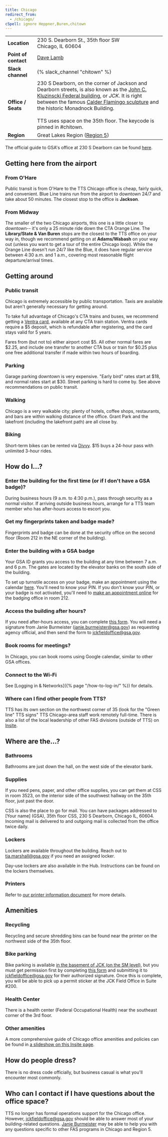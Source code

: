 ```yaml
---
title: Chicago
redirect_from:
  - /chicago/
cSpell: ignore Heppner,Buren,chitown
---
```


<div class="table-wrapper">
  <table class="table-office-metadata">
    <tbody>
      <tr>
        <td class="col-key"><strong>Location</strong></td>
        <td class="col-value">
        230 S. Dearborn St., 35th floor SW<br />
        Chicago, IL 60604
        </td>
      </tr>
      <tr>
        <td class="col-key"><strong>Point of contact</strong></td>
        <td class="col-value">
        <a href="mailto:jckfieldoffice@gsa.gov">Dave Lamb</a>
        </td>
      </tr>
      <tr>
        <td class="col-key">
          <strong>Slack channel</strong>
        </td>
        <td class="col-value">
          {% slack_channel "chitown" %}
        </td>
      </tr>
      <tr>
        <td class="col-key">
          <strong>Office / Seats</strong>
        </td>
        <td class="col-value">
           230 S Dearborn, on the corner of Jackson and Dearborn streets, is also known as the <a href="https://www.gsa.gov/about-us/gsa-regions/region-5-great-lakes/buildings-and-facilities/illinois/chicago-kluczynski-fb-loop-uspo">John C. Kluzinscki Federal building</a>, or <em>JCK</em>. It is right between the famous <a href="https://en.wikipedia.org/wiki/Flamingo_(sculpture)">Calder Flamingo sculpture</a> and the historic Monadnock Building.<br /><br />
       TTS uses space on the 35th floor. The keycode is pinned in #chitown.
        </td>
      </tr>
      <tr>
        <td class="col-key"><strong>Region</strong></td>
        <td class="col-value">Great Lakes Region (<a href="https://www.gsa.gov/about-us/gsa-regions">Region 5</a>)</td>
      </tr>
    </tbody>
  </table>
</div>

The official guide to GSA's office at 230 S Dearborn can be found [here](https://insite.gsa.gov/employee-resources/return-to-office-information/chicago-il-rto-instructions).

## Getting here from the airport

### From O'Hare

Public transit is from O'Hare to the TTS Chicago office is cheap, fairly quick,
and convenient. Blue Line trains run from the airport to downtown 24/7 and take
about 50 minutes. The closest stop to the office is **Jackson**.

### From Midway

The smaller of the two Chicago airports, this one is a little closer to
downtown-- it's only a 25 minute ride down the CTA Orange Line. The
**Library/State & Van Buren** stops are the closest to the TTS office on your
way in, though we recommend getting on at **Adams/Wabash** on your way out
(unless you want to get a tour of the entire Chicago loop). While the Orange
Line doesn't run 24/7 like the Blue, it does have regular service between 4:30
a.m. and 1 a.m., covering most reasonable flight departure/arrival
times.

## Getting around

### Public transit

Chicago is extremely accessible by public transportation. Taxis are available
but aren't generally necessary for getting around.

To take full advantage of Chicago's CTA trains and buses, we recommend getting a
[Ventra card](https://www.ventrachicago.com/), available at any CTA train
station. Ventra cards require a $5 deposit, which is refundable after
registering, and the card stays valid for 5 years.

Fares from (but not to) either airport cost $5. All other normal fares are
$2.25, and include one transfer to another CTA bus or train for $0.25 plus one
free additional transfer if made within two hours of boarding.

### Parking

Garage parking downtown is very expensive. "Early bird" rates start at $18, and
normal rates start at $30. Street parking is hard to come by. See above
recommendations on public transit.

### Walking

Chicago is a very walkable city; plenty of hotels, coffee shops, restaurants,
and bars are within walking distance of the office. Grant Park and the lakefront
(including the lakefront path) are all close by.

### Biking

Short-term bikes can be rented via [Divvy](https://www.divvybikes.com/). $15
buys a 24-hour pass with unlimited 3-hour rides.

## How do I...?

### Enter the building for the first time (or if I don't have a GSA badge)?

During business hours (9 a.m. to 4:30 p.m.), pass through security as a normal
visitor. If arriving outside business hours, arrange for a TTS team member who has after-hours access to escort you.

### Get my fingerprints taken and badge made?

Fingerprints and badge can be done at the security office on the second floor
(Room 212 in the NE corner of the building).

### Enter the building with a GSA badge

Your GSA ID grants you access to the building at any time between 7 a.m. and 6
p.m. The gates are located by the elevator banks on the south side of the
building.

To set up turnstile access on your badge, make an appointment using the calendar [here](https://calendar.google.com/calendar/u/0/selfsched?sstoken=UUYtMlFDQlRoTG10fGRlZmF1bHR8NWY2YTg2MTQzZWIwMmVhNjFiZGI3YTEwNmZmOWM1NjU). You'll need to know
your PIN. If you don't know your PIN, or your badge is not activated, you'll
need to [make an appointment online](https://portal.usaccess.gsa.gov/scheduler/select-agency?v=20803) for the badging office in room 212.

### Access the building after hours?

If you need after-hours access, you can complete [this form](https://drive.google.com/file/d/1bn1mUNv1P0vzGoTWAtEkSJev6mmld8gV/view?usp=sharing). You will need a signature from Janie Burmeister (janie.burmeister@gsa.gov) as requesting agency official, and then send the form to jckfieldoffice@gsa.gov.

### Book rooms for meetings?

In Chicago, you can book rooms using Google calendar, similar to other GSA offices.

### Connect to the Wi-Fi

See [Logging in &amp; Networks]({% page "/how-to-log-in/" %}) for details.

### Where can I find other people from TTS?

TTS has its own section on the northwest corner of 35 (look for the "Green line" TTS signs" TTS Chicago-area staff work remotely full-time. There is also a list of the local leadership of other FAS divisions (outside of TTS) on [Insite](https://insite.gsa.gov/locations/region-5/about-us/federal-acquisition-service).

## Where are the...?

### Bathrooms

Bathrooms are just down the hall, on the west side of the elevator bank.

### Supplies

If you need pens, paper, and other office supplies, you can get them at CSS in room 3523, on the interior side of the southwest hallway on the 35th floor, just past the door.

CSS is also the place to go for mail. You can have packages addressed to [Your name] (GSA), 35th floor CSS, 230 S Dearborn, Chicago IL, 60604. Incoming mail is delivered to and outgoing mail is collected from the office twice daily.

### Lockers

Lockers are available throughout the building. Reach out to tia.marshall@gsa.gov if you need an assigned locker.

Day-use lockers are also available in the Hub. Instructions can be found on the lockers themselves.

### Printers

Refer to
[our printer information document](https://docs.google.com/document/d/1Ikw7kfeY10lnImZHN7zq5wNjaTRBdTPkZj4QG7-z3d0/edit#bookmark=id.jfhi8panutyk)
for more details.

## Amenities

### Recycling

Recycling and secure shredding bins can be found near the printer on the northwest side of the 35th floor.

### Bike parking

Bike parking is available [in the basement of JCK (on the SM level)](https://drive.google.com/file/d/1g7bbbleGCB1_awOmiPOGtqqrTQiNPELi/view?usp=sharing), but you must get permission first by completing [this form](https://drive.google.com/file/d/1OABX4TnTDN70oV6iTC-bae91mF2g85n1/view?usp=sharing) and submitting it to jckfieldoffice@gsa.gov for their authorized signature. Once this is complete, you will be able to pick up a permit sticker at the JCK Field Office in Suite #200.

### Health Center

There is a health center (Federal Occupational Health) near the southeast corner of the 3rd floor.

### Other amenities

A more comprehensive guide of Chicago office amenities and policies can be found in [a slideshow on this Insite page](https://insite.gsa.gov/locations/region-5/about-us/r5-rob-welcome-to-the-jck?check_logged_in=1).

## How do people dress?

There is no dress code officially, but business casual is what you'll encounter most commonly.

## Who can I contact if I have questions about the office space?

TTS no longer has formal operations support for the Chicago office. However, [jckfieldoffice@gsa.gov](mailto:jckfieldoffice@gsa.gov) should be able to answer most of your building-related questions. [Janie Burmeister](mailto:janie.burmeister@gsa.gov) may be able to help you with any questions specific to other FAS programs in Chicago and Region 5.
